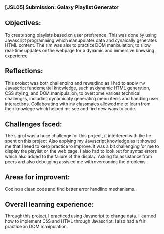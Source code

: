 ### [JSL05] Submission: Galaxy Playlist Generator



## Objectives: 
To create song playlists based on user preference. This was done by using Javascript programming which manupulates data and dynaically generates HTML content. The aim was also to practice DOM manipulation, to allow real-time updates on the webpage for a dynamic and immersive browsing experience 


## Reflections:

This project was both challenging and rewarding as I had to apply my Javascript fundemental knowledge, such as dynamic HTML generation, CSS styling, and DOM manipulation, to overcome various technical challenges, including dynamically generating menu items and handling user interactions. Collaborating with my classmates allowed me to learn from their knowlege which helped me see and find new ways to code.



## Challenges faced:
The signal was a huge challenge for this project, it interfered with the tie spent on this project. Also applying my Javascript knowledge as it showed me that I need to keep practice to improve. It was a bit challenging for me to display the playlist on the web page. I also had to look out for syntax errors which also added to the failure of the display. Asking for assistance from peers and also debugging assisted me with overcoming the problems.



## Areas for improvent:

Coding a clean code and find better error handling mechanisms.

## Overall learning experience:

Through this project, I practiced using Javascript to change data. I learned how to implement CSS and HTML through Javascript. I also had a fair practice on DOM manipulation.












